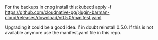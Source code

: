 For the backups in cnpg install this:
kubectl apply -f \
        https://github.com/cloudnative-pg/plugin-barman-cloud/releases/download/v0.5.0/manifest.yaml

Upgrading it could be a good idea. If in doubt reinstall 0.5.0. If this is not available anymore use the manifest.yaml file in this repo.